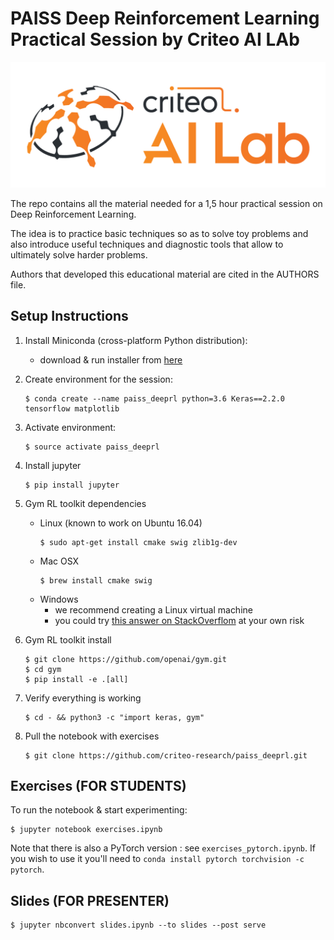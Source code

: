# PAISS Deep Reinforcement Learning Practical Session by Criteo AI LAb

<img src="images/criteoAILab.png"/>

The repo contains all the material needed for a 1,5 hour practical session on Deep Reinforcement Learning.

The idea is to practice basic techniques so as to solve toy problems and also introduce useful techniques and diagnostic tools that allow to ultimately solve harder problems.

Authors that developed this educational material are cited in the AUTHORS file.

## Setup Instructions

1. Install Miniconda (cross-platform Python distribution):
    - download & run installer from [here](https://conda.io/miniconda.html)
1. Create environment for the session:
    ```
    $ conda create --name paiss_deeprl python=3.6 Keras==2.2.0 tensorflow matplotlib
    ```
1. Activate environment:
    ```
    $ source activate paiss_deeprl
    ```
1. Install jupyter
    ```
    $ pip install jupyter
    ```
1. Gym RL toolkit dependencies
    - Linux (known to work on Ubuntu 16.04)
        ```
        $ sudo apt-get install cmake swig zlib1g-dev
        ```
    - Mac OSX
        ```
        $ brew install cmake swig
        ```
    - Windows
        - we recommend creating a Linux virtual machine
        - you could try [this answer on StackOverflom](https://stackoverflow.com/questions/42605769/openai-gym-atari-on-windows) at your own risk

1. Gym RL toolkit install
    ```
    $ git clone https://github.com/openai/gym.git
    $ cd gym
    $ pip install -e .[all]
    ```
1. Verify everything is working
    ```
    $ cd - && python3 -c "import keras, gym"
    ```
1. Pull the notebook with exercises
    ```
    $ git clone https://github.com/criteo-research/paiss_deeprl.git    
    ```


## Exercises (FOR STUDENTS)

To run the notebook & start experimenting:
```
$ jupyter notebook exercises.ipynb
```

Note that there is also a PyTorch version : see `exercises_pytorch.ipynb`.
If you wish to use it you'll need to `conda install pytorch torchvision -c pytorch`. 


## Slides (FOR PRESENTER)
```
$ jupyter nbconvert slides.ipynb --to slides --post serve
```
